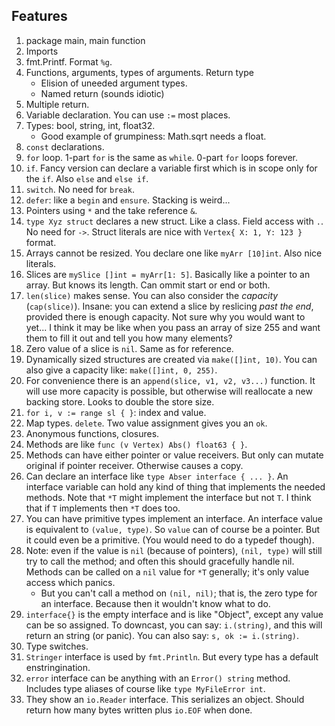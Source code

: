 ## Features

1. package main, main function
2. Imports
3. fmt.Printf. Format `%g`.
4. Functions, arguments, types of arguments. Return type
    * Elision of uneeded argument types.
    * Named return (sounds idiotic)
5. Multiple return.
6. Variable declaration. You can use `:=` most places.
7. Types: bool, string, int, float32.
    * Good example of grumpiness: Math.sqrt needs a float.
8. `const` declarations.
9. `for` loop. 1-part `for` is the same as `while`. 0-part `for` loops
   forever.
10. `if`. Fancy version can declare a variable first which is in scope
    only for the `if`. Also `else` and `else if`.
11. `switch`. No need for `break`.
12. `defer`: like a `begin` and `ensure`. Stacking is weird...
13. Pointers using `*` and the take reference `&`.
14. `type Xyz struct` declares a new struct. Like a class. Field
    access with `.`. No need for `->`. Struct literals are nice with
    `Vertex{ X: 1, Y: 123 }` format.
15. Arrays cannot be resized. You declare one like `myArr
    [10]int`. Also nice literals.
16. Slices are `mySlice []int = myArr[1: 5]`. Basically like a pointer
    to an array. But knows its length. Can ommit start or end or both.
17. `len(slice)` makes sense. You can also consider the *capacity*
    (`cap(slice)`). Insane: you can extend a slice by reslicing *past
    the end*, provided there is enough capacity. Not sure why you
    would want to yet... I think it may be like when you pass an array
    of size 255 and want them to fill it out and tell you how many
    elements?
18. Zero value of a slice is `nil`. Same as for reference.
19. Dynamically sized structures are created via `make([]int,
    10)`. You can also give a capacity like: `make([]int, 0, 255)`.
20. For convenience there is an `append(slice, v1, v2, v3...)`
    function. It will use more capacity is possible, but otherwise
    will reallocate a new backing store. Looks to double the store
    size.
21. `for i, v := range sl { }`: index and value.
22. Map types. `delete`. Two value assignment gives you an `ok`.
23. Anonymous functions, closures.
24. Methods are like `func (v Vertex) Abs() float63 { }`.
25. Methods can have either pointer or value receivers. But only can
    mutate original if pointer receiver. Otherwise causes a copy.
26. Can declare an interface like `type Abser interface { ... }`. An
    interface variable can hold any kind of thing that implements the
    needed methods. Note that `*T` might implement the interface but
    not `T`. I think that if `T` implements then `*T` does too.
27. You can have primitive types implement an interface. An interface
    value is equivalent to `(value, type)`. So `value` can of course
    be a pointer. But it could even be a primitive. (You would need to
    do a typedef though).
28. Note: even if the value is `nil` (because of pointers), `(nil,
    type)` will still try to call the method; and often this should
    gracefully handle nil. Methods can be called on a `nil` value for
    `*T` generally; it's only value access which panics.
    * But you can't call a method on `(nil, nil)`; that is, the zero
      type for an interface. Because then it wouldn't know what to do.
29. `interface{}` is the empty interface and is like "Object", except
    any value can be so assigned. To downcast, you can say:
    `i.(string)`, and this will return an string (or panic). You can
    also say: `s, ok := i.(string)`.
30. Type switches.
31. `Stringer` interface is used by `fmt.Println`. But every type has
    a default enstringination.
32. `error` interface can be anything with an `Error() string`
    method. Includes type aliases of course like `type MyFileError
    int`.
33. They show an `io.Reader` interface. This serializes an
    object. Should return how many bytes written plus `io.EOF` when
    done.
